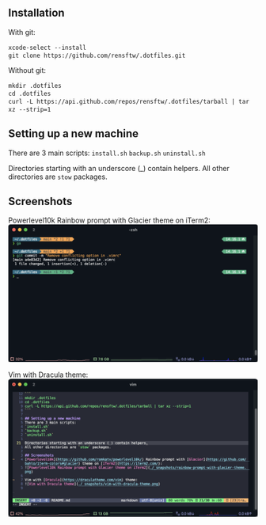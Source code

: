 ## Installation
With git:  
```
xcode-select --install
git clone https://github.com/rensftw/.dotfiles.git 
```
  
Without git:  
```
mkdir .dotfiles
cd .dotfiles
curl -L https://api.github.com/repos/rensftw/.dotfiles/tarball | tar xz --strip=1
```
  
## Setting up a new machine
There are 3 main scripts:
`install.sh`
`backup.sh`
`uninstall.sh`
  
Directories starting with an underscore (_) contain helpers.
All other directories are `stow` packages.
  
## Screenshots
Powerlevel10k Rainbow prompt with Glacier theme on iTerm2:
![Powerlevel10k Rainbow prompt with Glacier theme on iTerm2](./_snapshots/rainbow-prompt-with-glacier-theme.png)
  
Vim with Dracula theme:
![Vim with Dracula theme](./_snapshots/vim-with-dracula-theme.png)


